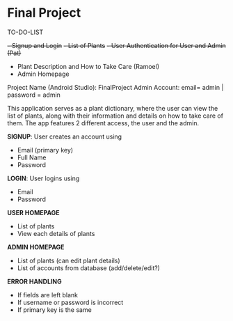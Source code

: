 # Final Project

TO-DO-LIST

~~- Signup and Login~~
~~- List of Plants~~
~~- User Authentication for User and Admin (Pat)~~
- Plant Description and How to Take Care (Ramoel)
- Admin Homepage

Project Name (Android Studio): FinalProject
Admin Account: email= admin | password = admin

This application serves as a plant dictionary, where the user can view the list of plants, along with their
information and details on how to take care of them. The app features 2 different access, the user and the admin.

**SIGNUP**: User creates an account using
- Email (primary key)
- Full Name
- Password

**LOGIN**: User logins using
- Email
- Password

**USER HOMEPAGE**
- List of plants
- View each details of plants

**ADMIN HOMEPAGE**
- List of plants (can edit plant details)
- List of accounts from database (add/delete/edit?)

**ERROR HANDLING**
- If fields are left blank
- If username or password is incorrect
- If primary key is the same
